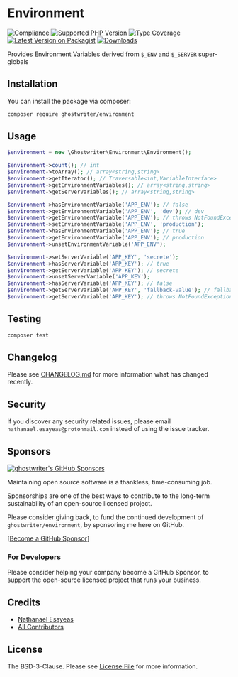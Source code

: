 # Environment

[![Compliance](https://github.com/ghostwriter/environment/actions/workflows/compliance.yml/badge.svg)](https://github.com/ghostwriter/environment/actions/workflows/compliance.yml)
[![Supported PHP Version](https://badgen.net/packagist/php/ghostwriter/environment?color=8892bf)](https://www.php.net/supported-versions)
[![Type Coverage](https://shepherd.dev/github/ghostwriter/environment/coverage.svg)](https://shepherd.dev/github/ghostwriter/environment)
[![Latest Version on Packagist](https://badgen.net/packagist/v/ghostwriter/environment)](https://packagist.org/packages/ghostwriter/environment)
[![Downloads](https://badgen.net/packagist/dt/ghostwriter/environment?color=blue)](https://packagist.org/packages/ghostwriter/environment)

Provides Environment Variables derived from `$_ENV` and `$_SERVER` super-globals

## Installation

You can install the package via composer:

``` bash
composer require ghostwriter/environment
```

## Usage

```php
$environment = new \Ghostwriter\Environment\Environment();

$environment->count(); // int
$environment->toArray(); // array<string,string>
$environment->getIterator(); // Traversable<int,VariableInterface>
$environment->getEnvironmentVariables(); // array<string,string>
$environment->getServerVariables(); // array<string,string>

$environment->hasEnvironmentVariable('APP_ENV'); // false
$environment->getEnvironmentVariable('APP_ENV', 'dev'); // dev
$environment->getEnvironmentVariable('APP_ENV'); // throws NotFoundException
$environment->setEnvironmentVariable('APP_ENV', 'production');
$environment->hasEnvironmentVariable('APP_ENV'); // true
$environment->getEnvironmentVariable('APP_ENV'); // production
$environment->unsetEnvironmentVariable('APP_ENV');

$environment->setServerVariable('APP_KEY', 'secrete');
$environment->hasServerVariable('APP_KEY'); // true
$environment->getServerVariable('APP_KEY'); // secrete
$environment->unsetServerVariable('APP_KEY');
$environment->hasServerVariable('APP_KEY'); // false
$environment->getServerVariable('APP_KEY', 'fallback-value'); // fallback-value
$environment->getServerVariable('APP_KEY'); // throws NotFoundException
```

## Testing

``` bash
composer test
```

## Changelog

Please see [CHANGELOG.md](./CHANGELOG.md) for more information what has changed recently.

## Security

If you discover any security related issues, please email `nathanael.esayeas@protonmail.com` instead of using the issue tracker.

## Sponsors

[![ghostwriter's GitHub Sponsors](https://img.shields.io/github/sponsors/ghostwriter?label=Sponsors&logo=GitHub%20Sponsors)](https://github.com/sponsors/ghostwriter)

Maintaining open source software is a thankless, time-consuming job.

Sponsorships are one of the best ways to contribute to the long-term sustainability of an open-source licensed project.

Please consider giving back, to fund the continued development of `ghostwriter/environment`, by sponsoring me here on GitHub.

[[Become a GitHub Sponsor](https://github.com/sponsors/ghostwriter)]

### For Developers

Please consider helping your company become a GitHub Sponsor, to support the open-source licensed project that runs your business.

## Credits

- [Nathanael Esayeas](https://github.com/ghostwriter)
- [All Contributors](https://github.com/ghostwriter/environment/contributors)

## License

The BSD-3-Clause. Please see [License File](./LICENSE) for more information.
